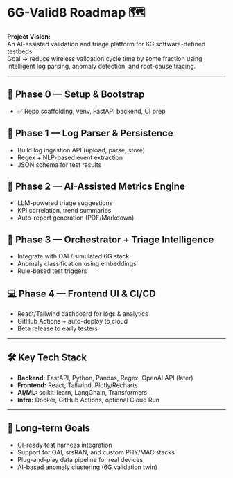 # 6G-Valid8 Roadmap 🗺️

**Project Vision:**  
An AI-assisted validation and triage platform for 6G software-defined testbeds.  
Goal → reduce wireless validation cycle time by some fraction using intelligent log parsing, anomaly detection, and root-cause tracing.

---

## 📅 Phase 0 — Setup & Bootstrap 
- ✅ Repo scaffolding, venv, FastAPI backend, CI prep

## 🚀 Phase 1 — Log Parser & Persistence 
- Build log ingestion API (upload, parse, store)
- Regex + NLP-based event extraction
- JSON schema for test results

## 🧠 Phase 2 — AI-Assisted Metrics Engine 
- LLM-powered triage suggestions
- KPI correlation, trend summaries
- Auto-report generation (PDF/Markdown)

## 🔬 Phase 3 — Orchestrator + Triage Intelligence 
- Integrate with OAI / simulated 6G stack
- Anomaly classification using embeddings
- Rule-based test triggers

## 💻 Phase 4 — Frontend UI & CI/CD 
- React/Tailwind dashboard for logs & analytics
- GitHub Actions + auto-deploy to cloud
- Beta release to early testers 

---

## 🛠️ Key Tech Stack
- **Backend:** FastAPI, Python, Pandas, Regex, OpenAI API (later)
- **Frontend:** React, Tailwind, Plotly/Recharts
- **AI/ML:** scikit-learn, LangChain, Transformers
- **Infra:** Docker, GitHub Actions, optional Cloud Run

---

## 🧭 Long-term Goals
- CI-ready test harness integration
- Support for OAI, srsRAN, and custom PHY/MAC stacks
- Plug-and-play data pipeline for real devices
- AI-based anomaly clustering (6G validation twin)
